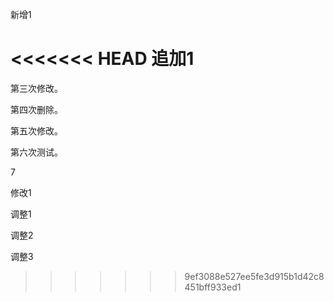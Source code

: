 
新增1

<<<<<<< HEAD
追加1
=======
第三次修改。

第四次删除。

第五次修改。

第六次测试。

7

修改1

调整1

调整2

调整3
>>>>>>> 9ef3088e527ee5fe3d915b1d42c8451bff933ed1
